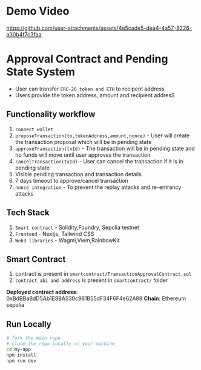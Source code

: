 # Demo Video



https://github.com/user-attachments/assets/4e5cade5-dea4-4a57-8226-a30b4f7c3faa




# Approval Contract and Pending State System

- User can transfer `ERC-20 token and ETH` to recipent address
- Users provide the token address, amount and recipient addresS


## Functionality workflow

1. `connect wallet`
2. `proposeTransaction(to,tokenAddress,amount,nonce)` - User will create the transaction proposal which will be in pending state
3. `approveTransaction(txId)` - The transaction will be in pending state and no funds will move until user approves the transaction
4. `cancelTransaction(txId)` - User can cancel the transaction if it is in pending state
5. Visible pending transaction and transaction details
6. 7 days timeout to approve/cancel transaction
7. `nonce integration` - To prevent the replay attacks and re-entrancy attacks


## Tech Stack

1. `Smart contract` - Solidity,Foundry, Sepolia testnet
2. `Frontend` - Nextjs, Tailwind CSS
3. `Web3 libraries` - Wagmi,Viem,RainbowKit


## Smart Contract

1. contract is present in `smartcontract/TransactionApprovalContract.sol`
2. `contract abi and address` is present in `smartcontract/` folder

**Deployed contract address**: 0xBdBBaBdD5Ab1E8BA530c981B55dF34F6F4e62A88
**Chain**: Ethereum sepolia

## Run Locally

```bash
# fork the main repo
# clone the repo locally on your machine
cd my-app
npm install
npm run dev
```
